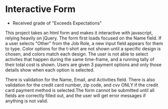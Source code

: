 # Interactive Form
- Received grade of "Exceeds Expectations"

This project takes an html form and makes it interactive with javascript, relying heavily on jQuery. The form first loads focused on the Name field. If a user selects "Other" from the Job Role, a new input field appears for them to type. Color options for the t-shirt are not shown until a specific design is chosen, and colors match each design. The user is not able to select activites that happen during the same time-frame, and a running tally of their total cost is shown. Users are given 3 payment options and only those details show when each option is selected.

There is validation for the Name, Email, and Activities field. There is also validation for the credit card number, zip code, and cvv ONLY if the credit card payment method is selected.The form cannot be submitted until all fields are correctly filled out, and the user will get error messages if anything is not valid.

